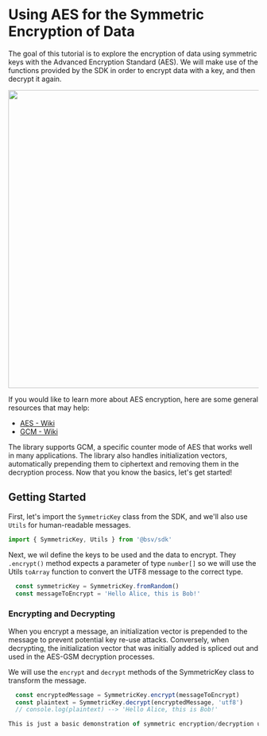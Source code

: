 # Using AES for the Symmetric Encryption of Data

The goal of this tutorial is to explore the encryption of data using symmetric keys with the Advanced Encryption Standard (AES). We will make use of the functions provided by the SDK in order to encrypt data with a key, and then decrypt it again.

<img src="./images/symmetric_encryption_diagram.png" width="600" alt=""/>

If you would like to learn more about AES encryption, here are some general resources that may help:

- [AES - Wiki](https://en.wikipedia.org/wiki/Advanced_Encryption_Standard)
- [GCM - Wiki](https://en.wikipedia.org/wiki/Galois/Counter_Mode)

The library supports GCM, a specific counter mode of AES that works well in many applications. The library also handles initialization vectors, automatically prepending them to ciphertext and removing them in the decryption process. Now that you know the basics, let's get started!

## Getting Started

First, let's import the `SymmetricKey` class from the SDK, and we'll also use `Utils` for human-readable messages.

```ts
import { SymmetricKey, Utils } from '@bsv/sdk'
```

Next, we wil define the keys to be used and the data to encrypt. They `.encrypt()` method expects a parameter of type `number[]` so we will use the Utils `toArray` function to convert the UTF8 message to the correct type.

```ts
  const symmetricKey = SymmetricKey.fromRandom()
  const messageToEncrypt = 'Hello Alice, this is Bob!'
```

### Encrypting and Decrypting

When you encrypt a message, an initialization vector is prepended to the message to prevent potential key re-use attacks. Conversely, when decrypting, the initialization vector that was initially added is spliced out and used in the AES-GSM decryption processes.

We will use the `encrypt` and `decrypt` methods of the SymmetricKey class to transform the message.

```ts
  const encryptedMessage = SymmetricKey.encrypt(messageToEncrypt)
  const plaintext = SymmetricKey.decrypt(encryptedMessage, 'utf8')
  // console.log(plaintext) --> 'Hello Alice, this is Bob!'

This is just a basic demonstration of symmetric encryption/decryption using the BSV SDK, however the possibilities of what you can do are endless once you understand these fundamentals.
